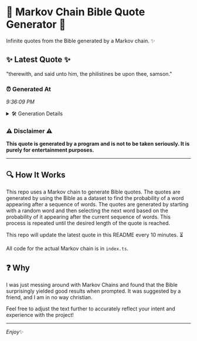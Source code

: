 # 📖 Markov Chain Bible Quote Generator 📖

Infinite quotes from the Bible generated by a Markov chain. ✨

## ✨ Latest Quote ✨
"therewith, and said unto him, the philistines be upon thee, samson."

### ⏰ Generated At
*9:36:09 PM*

<details>
    <summary>🛠️ Generation Details</summary>
    <p>
        <strong>🌱 Seed:</strong> therewith,<br>
        <strong>🔄 Iterations:</strong> 10<br>
        <strong>📜 Context History:</strong><br>[ therewith, ]: and<br>[ therewith,, and ]: said<br>[ therewith,, and, said ]: unto<br>[ therewith,, and, said, unto ]: him,<br>[ therewith,, and, said, unto, him, ]: the<br>[ therewith,, and, said, unto, him,, the ]: philistines<br>[ and, said, unto, him,, the, philistines ]: be<br>[ said, unto, him,, the, philistines, be ]: upon<br>[ unto, him,, the, philistines, be, upon ]: thee,<br>[ him,, the, philistines, be, upon, thee, ]: samson.<br>
    </p>
</details>

### ⚠️ Disclaimer ⚠️
**This quote is generated by a program and is not to be taken seriously. It is purely for entertainment purposes.**

---

## 🔍 How It Works

This repo uses a Markov chain to generate Bible quotes. The quotes are generated by using the Bible as a dataset to find the probability of a word appearing after a sequence of words. The quotes are generated by starting with a random word and then selecting the next word based on the probability of it appearing after the current sequence of words. This process is repeated until the desired length of the quote is reached.

This repo will update the latest quote in this README every 10 minutes. ⏳

All code for the actual Markov chain is in `index.ts`.

## ❓ Why

I was just messing around with Markov Chains and found that the Bible surprisingly yielded good results when prompted. 
It was suggested by a friend, and I am in no way christian.

Feel free to adjust the text further to accurately reflect your intent and experience with the project!

---

*Enjoy*✨
